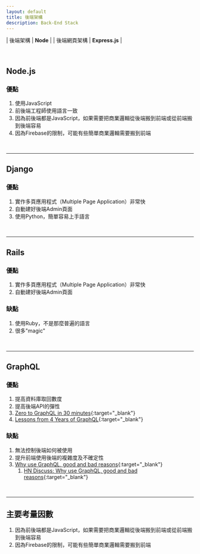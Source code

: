 ```yaml
---
layout: default
title: 後端架構
description: Back-End Stack
---
```


| 後端架構 | **Node** |
| 後端網頁架構 | **Express.js** |

<br>

## Node.js

### 優點

1. 使用JavaScript
1. 前後端工程師使用語言一致
1. 因為前後端都是JavaScript，如果需要把商業邏輯從後端搬到前端或從前端搬到後端容易
1. 因為Firebase的限制，可能有些簡單商業邏輯需要搬到前端

<br>

---

## Django

### 優點

1. 實作多頁應用程式（Multiple Page Application）非常快
1. 自動建好後端Admin頁面
1. 使用Python，簡單容易上手語言

<br>

---

## Rails

### 優點

1. 實作多頁應用程式（Multiple Page Application）非常快
1. 自動建好後端Admin頁面

### 缺點

1. 使用Ruby，不是那麼普遍的語言
1. 很多"magic"

<br>

---

## GraphQL

### 優點

1. 提高資料庫取回數度
1. 提高後端API的彈性
1. [Zero to GraphQL in 30 minutes](https://www.youtube.com/watch?v=H8YnVk2vhzg){:target="_blank"}
1. [Lessons from 4 Years of GraphQL](https://www.youtube.com/watch?v=zVNrqo9XGOs){:target="_blank"}


### 缺點

1. 無法控制後端如何被使用
1. 提升前端使用後端的複雜度及不確定性
1. [Why use GraphQL, good and bad reasons](https://honest.engineering/posts/why-use-graphql-good-and-bad-reasons){:target="_blank"}
	1. [HN Discuss: Why use GraphQL, good and bad reasons](https://news.ycombinator.com/item?id=17830235){:target="_blank"}

<br>

---

## 主要考量因數

1. 因為前後端都是JavaScript，如果需要把商業邏輯從後端搬到前端或從前端搬到後端容易
1. 因為Firebase的限制，可能有些簡單商業邏輯需要搬到前端